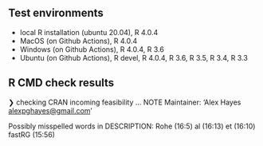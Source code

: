 ## Test environments

* local R installation (ubuntu 20.04), R 4.0.4
* MacOS (on Github Actions), R 4.0.4
* Windows (on Github Actions), R 4.0.4, R 3.6
* Ubuntu (on Github Actions), R devel, R 4.0.4, R 3.6, R 3.5, R 3.4, R 3.3

## R CMD check results

❯ checking CRAN incoming feasibility ... NOTE
  Maintainer: ‘Alex Hayes <alexpghayes@gmail.com>’
  
  Possibly misspelled words in DESCRIPTION:
    Rohe (16:5)
    al (16:13)
    et (16:10)
    fastRG (15:56)
